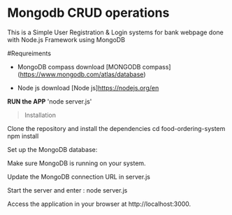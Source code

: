 # Mongodb CRUD operations
This is a Simple User Registration & Login systems for bank webpage done with Node.js Framework using MongoDB


#Requreiments
- MongoDB compass download
[MONGODB compass]
(https://www.mongodb.com/atlas/database)

* Node js download
[Node js]https://nodejs.org/en

**RUN the APP**
'node server.js'

> Installation

Clone the repository and install the dependencies cd food-ordering-system npm install

Set up the MongoDB database:

Make sure MongoDB is running on your system.

Update the MongoDB connection URL in server.js

Start the server and enter : node server.js

Access the application in your browser at http://localhost:3000.
